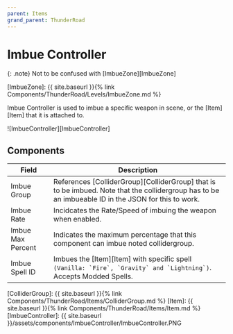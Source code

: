 ```yaml
---
parent: Items
grand_parent: ThunderRoad
---
```

# Imbue Controller

{: .note}
Not to be confused with [ImbueZone][ImbueZone]

[ImbueZone]: {{ site.baseurl }}{% link Components/ThunderRoad/Levels/ImbueZone.md %}


Imbue Controller is used to imbue a specific weapon in scene, or the [Item][Item] that it is attached to.

![ImbueController][ImbueController]

## Components

| Field                       | Description
| ---                         | ---
| Imbue Group                 | References [ColliderGroup][ColliderGroup] that is to be imbued. Note that the collidergroup has to be an imbueable ID in the JSON for this to work.
| Imbue Rate                  | Incidcates the Rate/Speed of imbuing the weapon when enabled.
| Imbue Max Percent           | Indicates the maximum percentage that this component can imbue noted collidergroup. 
| Imbue Spell ID              | Imbues the [Item][Item] with specific spell ``(Vanilla: `Fire`, `Gravity` and `Lightning`)``. Accepts Modded Spells.


[ColliderGroup]: {{ site.baseurl }}{% link Components/ThunderRoad/Items/ColliderGroup.md %}
[Item]: {{ site.baseurl }}{% link Components/ThunderRoad/Items/Item.md %}
[ImbueController]: {{ site.baseurl }}/assets/components/ImbueController/ImbueController.PNG